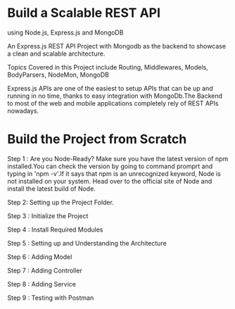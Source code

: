 # Build a Scalable REST API 
using Node.js, Express.js and MongoDB

An Express.js REST API Project with Mongodb as the backend to showcase a clean and scalable architecture.

Topics Covered in this Project include 
Routing,
Middlewares, 
Models, 
BodyParsers,
NodeMon, 
MongoDB

Express.js APIs are one of the easiest to setup APIs that can be up and running in no time, thanks to easy integration with MongoDb.The Backend to most of the web and mobile applications completely rely of REST APIs nowadays.

# Build the Project from Scratch
Step 1 : Are you Node-Ready?
Make sure you have the latest version of npm installed.You can check the version by going to command promprt and typing in 'npm -v'.If it says that npm is an unrecognized keyword, Node is not installed on your system. Head over to the official site of Node and install the latest build of Node.

Step 2: Setting up the Project Folder.

Step 3 : Initialize the Project

Step 4 : Install Required Modules

Step 5 : Setting up and Understanding the Architecture

Step 6 : Adding Model

Step 7 : Adding Controller

Step 8 : Adding Service

Step 9 : Testing with Postman

